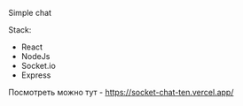 Simple chat

Stack:

- React
- NodeJs
- Socket.io
- Express

Посмотреть можно тут - https://socket-chat-ten.vercel.app/
